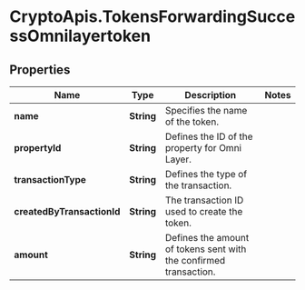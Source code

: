 # CryptoApis.TokensForwardingSuccessOmnilayertoken

## Properties

Name | Type | Description | Notes
------------ | ------------- | ------------- | -------------
**name** | **String** | Specifies the name of the token. | 
**propertyId** | **String** | Defines the ID of the property for Omni Layer. | 
**transactionType** | **String** | Defines the type of the transaction. | 
**createdByTransactionId** | **String** | The transaction ID used to create the token. | 
**amount** | **String** | Defines the amount of tokens sent with the confirmed transaction. | 


